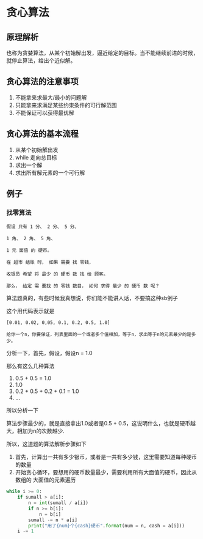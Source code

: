 # 贪心算法

## 原理解析

也称为贪婪算法，从某个初始解出发，逼近给定的目标。当不能继续前进的时候，就停止算法，给出个近似解。

## 贪心算法的注意事项

1. 不能拿来求最大/最小的问题解
2. 只能拿来求满足某些约束条件的可行解范围
3. 不能保证可以获得最优解

## 贪心算法的基本流程
1. 从某个初始解出发
2. while 走向总目标
3. 求出一个解
4. 求出所有解元素的一个可行解

## 例子

### 找零算法

```
假设 只有 1 分、 2 分、 5 分、 

1 角、 2 角、 5 角、 

1 元 面值 的 硬币。 

在 超市 结账 时， 如果 需要 找 零钱， 

收银员 希望 将 最少 的 硬币 数 找 给 顾客。 

那么， 给定 需 要找 的 零钱 数目， 如何 求得 最少 的 硬币 数 呢？
```

算法题真的，有些时候我真想说，你们能不能讲人话，不要搞这种sb例子

这个用代码表示就是

```
[0.01, 0.02, 0,05, 0.1, 0.2, 0.5, 1.0]

给你一个n，你要保证，列表里面的一个或者多个值相加，等于n，求出等于n的元素最少的是多少。
```

分析一下，首先，假设，假设n = 1.0

那么有这么几种算法

1. 0.5 + 0.5 = 1.0
2. 1.0
3. 0.2 + 0.5 + 0.2 + 0.1 = 1.0
4. ...

所以分析一下

算法步骤最少的，就是直接拿出1.0或者是0.5 + 0.5，这说明什么，也就是硬币越大，相加为n的次数越少.

所以，这道题的算法解析步骤如下

1. 首先，计算出一共有多少银币，或者是一共有多少钱，这里需要知道每种硬币的数量
2. 开始贪心循环，要想用的硬币数量最少，需要利用所有大面值的硬币，因此从数组的 大面值的元素遍历

``` python
while i >= 0:
    if sumall > a[i]:
        n = int(sumall / a[i])
        if n >= b[i]:
            n = b[i]
        sumall -= n * a[i]
        print("用了{num}个{cash}硬币".format(num = n, cash = a[i]))
    i -= 1
```





